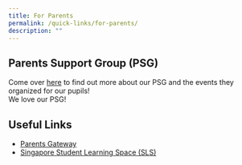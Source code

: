 ```yaml
---
title: For Parents
permalink: /quick-links/for-parents/
description: ""
---
```

Parents Support Group (PSG)
---------------------------

  
Come over [here](https://yiochukangpri.moe.edu.sg/for-parents/parent-support-group-psg) to find out more about our PSG and the events they organized for our pupils!   
We love our PSG!  
  

Useful Links
------------

*   [Parents Gateway](https://pg.moe.edu.sg/)
*   [Singapore Student Learning Space (SLS)](http://learning.moe.edu.sg/)